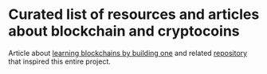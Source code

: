 # Curated list of resources and articles about blockchain and cryptocoins

Article about [learning blockchains by building one](https://hackernoon.com/learn-blockchains-by-building-one-117428612f46)
 and related [repository](https://github.com/dvf/blockchain) that inspired this entire project.
 
 